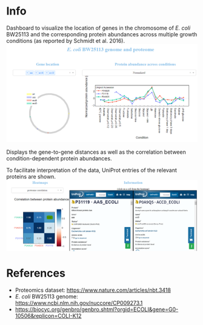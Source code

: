 # Info
Dashboard to visualize the location of genes in the chromosome of *E. coli* BW25113 and the corresponding protein abundances across multiple growth conditions (as reported by Schmidt et al. 2016).
![](img/example1.PNG)


Displays the gene-to-gene distances as well as the correlation between condition-dependent protein abundances.

To facilitate interpretation of the data, UniProt entries of the relevant proteins are shown.
![](img/example2.PNG)

# References
- Proteomics dataset: https://www.nature.com/articles/nbt.3418
- *E. coli* BW25113 genome: https://www.ncbi.nlm.nih.gov/nuccore/CP009273.1
- https://biocyc.org/genbro/genbro.shtml?orgid=ECOLI&gene=G0-10506&replicon=COLI-K12